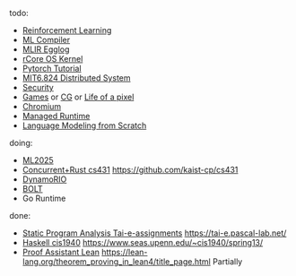 <!-- https://docs.github.com/en/organizations/collaborating-with-groups-in-organizations/customizing-your-organizations-profile -->
todo:
- [Reinforcement Learning](https://github.com/Lslightly-courses/CS285RL_23fall)
- [ML Compiler](https://github.com/Lslightly-courses/mlc-notebooks)
- [MLIR Egglog](https://github.com/Lslightly-courses/mlir-egglog)
- [rCore OS Kernel](https://github.com/Lslightly-courses/rCore-Tutorial-v3)
- [Pytorch Tutorial](https://github.com/Lslightly-courses/tutorials)
- [MIT6.824 Distributed System](https://pdos.csail.mit.edu/6.824/schedule.html)
- [Security](https://textbook.cs161.org/)
- [Games](https://csdiy.wiki/%E8%AE%A1%E7%AE%97%E6%9C%BA%E5%9B%BE%E5%BD%A2%E5%AD%A6/GAMES101/) or [CG](http://staff.ustc.edu.cn/~lgliu/Courses/ComputerGraphics_2025_spring-summer/default.htm) or [Life of a pixel](https://groups.google.com/a/chromium.org/g/blink-dev/c/AK_rwEp61ME)
- [Chromium](https://www.chromium.org/developers/learning-your-way-around-the-code/)
- [Managed Runtime](https://www.wolczko.com/CS294/)
- [Language Modeling from Scratch](https://stanford-cs336.github.io/spring2025/)

doing:
- [ML2025](https://speech.ee.ntu.edu.tw/~hylee/ml/2025-spring.php)
- [Concurrent+Rust cs431](https://github.com/Lslightly-courses/cs431) <https://github.com/kaist-cp/cs431>
- [DynamoRIO](https://dynamorio.org/)
- [BOLT](https://github.com/llvm/llvm-project/blob/main/bolt/README.md)
- Go Runtime


done:
- [Static Program Analysis Tai-e-assignments](https://github.com/Lslightly-courses/Tai-e-assignments) <https://tai-e.pascal-lab.net/>
- [Haskell cis1940](https://github.com/Lslightly-courses/cis1940) <https://www.seas.upenn.edu/~cis1940/spring13/>
- [Proof Assistant Lean](https://github.com/Lslightly-courses/lean-theorem-proving) <https://lean-lang.org/theorem_proving_in_lean4/title_page.html> Partially
